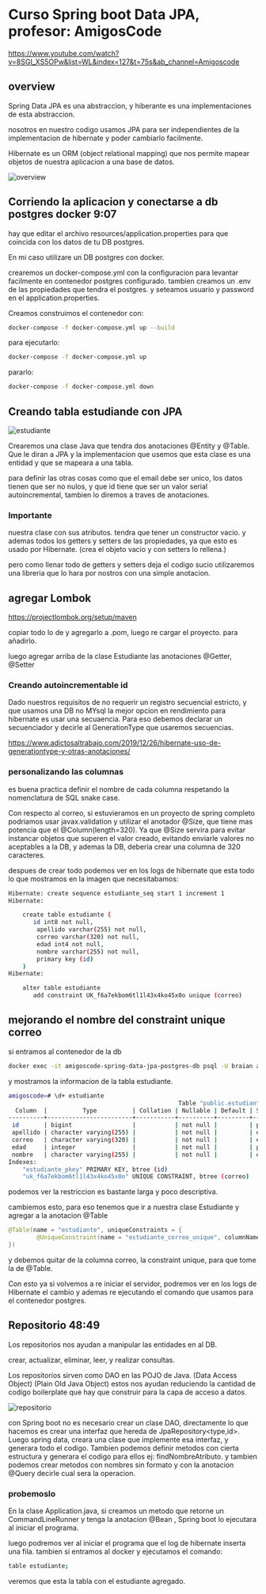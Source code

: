 # Curso Spring boot Data JPA, profesor: AmigosCode

https://www.youtube.com/watch?v=8SGI_XS5OPw&list=WL&index=127&t=75s&ab_channel=Amigoscode

## overview

Spring Data JPA es una abstraccion, y hiberante es una implementaciones de esta abstraccion.

nosotros en nuestro codigo usamos JPA para ser independientes de la implementacion de hibernate y poder cambiarlo facilmente.

Hibernate es un ORM (object relational mapping) que nos permite mapear objetos de nuestra aplicacion a una base de datos.

![overview](/docs/overview.png "overview")

## Corriendo la aplicacion y conectarse a db postgres docker 9:07

hay que editar el archivo resources/application.properties para que coincida con los datos de tu DB postgres.

En mi caso utilizare un DB postgres con docker.

crearemos un docker-compose.yml con la configuracion para levantar facilmente en contenedor postgres configurado.
tambien creamos un .env de las propiedades que tendra el postgres. y seteamos usuario y password en el application.properties.

Creamos construimos el contenedor con:

```bash
docker-compose -f docker-compose.yml up --build
```

para ejecutarlo:

```bash
docker-compose -f docker-compose.yml up
```

pararlo:

```bash
docker-compose -f docker-compose.yml down
```

## Creando tabla estudiande con JPA

![estudiante](/docs/estudiante.png "estudiante")

Crearemos una clase Java que tendra dos anotaciones @Entity y @Table. Que le diran a JPA y la implementacion que usemos que esta clase es una entidad y que se mapeara a una tabla.

para definir las otras cosas como que el email debe ser unico, los datos tienen que ser no nulos, y que id tiene que ser un valor serial autoincremental, tambien lo diremos a traves de anotaciones.

### Importante

nuestra clase con sus atributos.
tendra que tener un constructor vacio.
y ademas todos los getters y setters de las propiedades, ya que esto es usado por Hibernate. (crea el objeto vacio y con setters lo rellena.)

pero como llenar todo de getters y setters deja el codigo sucio utilizaremos una libreria que lo hara por nostros con una simple anotacion.

## agregar Lombok

https://projectlombok.org/setup/maven

copiar todo lo de <dependecy> y agregarlo a .pom, luego re cargar el proyecto. para añadirlo.

luego agregar arriba de la clase Estudiante las anotaciones @Getter, @Setter

### Creando autoincrementable id

Dado nuestros requisitos de no requerir un registro secuencial estricto, y que usamos una DB no MYsql la mejor opcion en rendimiento para hibernate es usar una secuaencia. Para eso debemos declarar un secuenciador y decirle al GenerationType que usaremos secuencias.

https://www.adictosaltrabajo.com/2019/12/26/hibernate-uso-de-generationtype-y-otras-anotaciones/

### personalizando las columnas

es buena practica definir el nombre de cada columna respetando la nomenclatura de SQL snake case.

Con respecto al correo, si estuvieramos en un proyecto de spring completo podriamos usar javax.validation y utilizar el anotador @Size, que tiene mas potencia que el @Column(length=320). Ya que @Size servira para evitar instancar objetos que superen el valor creado, evitando enviarle valores no aceptables a la DB, y ademas la DB, deberia crear una columna de 320 caracteres.

despues de crear todo podemos ver en los logs de hibernate que esta todo lo que mostramos en la imagen que necesitabamos:

```bash
Hibernate: create sequence estudiante_seq start 1 increment 1
Hibernate:

    create table estudiante (
       id int8 not null,
        apellido varchar(255) not null,
        correo varchar(320) not null,
        edad int4 not null,
        nombre varchar(255) not null,
        primary key (id)
    )
Hibernate:

    alter table estudiante
       add constraint UK_f6a7ekbom6tl1l43x4ko45x0o unique (correo)
```


## mejorando el nombre del constraint unique correo

si entramos al contenedor de la db

```bash
docker exec -it amigoscode-spring-data-jpa-postgres-db psql -U braian amigoscode
```

y mostramos la informacion de la tabla estudiante.
```bash
amigoscode=# \d+ estudiante
                                                Table "public.estudiante"
  Column  |          Type          | Collation | Nullable | Default | Storage  | Compression | Stats target | Description
----------+------------------------+-----------+----------+---------+----------+-------------+--------------+-------------
 id       | bigint                 |           | not null |         | plain    |             |              |
 apellido | character varying(255) |           | not null |         | extended |             |              |
 correo   | character varying(320) |           | not null |         | extended |             |              |
 edad     | integer                |           | not null |         | plain    |             |              |
 nombre   | character varying(255) |           | not null |         | extended |             |              |
Indexes:
    "estudiante_pkey" PRIMARY KEY, btree (id)
    "uk_f6a7ekbom6tl1l43x4ko45x0o" UNIQUE CONSTRAINT, btree (correo)
```
podemos ver la restriccion es bastante larga y poco descriptiva.

cambiemos esto, para eso tenemos que ir a nuestra clase Estudiante y agregar a la anotacion @Table 

```java
@Table(name = "estudiante", uniqueConstraints = {
        @UniqueConstraint(name = "estudiante_correo_unique", columnNames = "correo")
})
```
y debemos quitar de la columna correo, la constraint unique, para que tome la de @Table.

Con esto ya si volvemos a re iniciar el servidor, podremos ver en los logs de Hibernate el cambio y ademas re ejecutando el comando que usamos para el contenedor postgres.

## Repositorio 48:49

Los repositorios nos ayudan a manipular las entidades en al DB.

crear, actualizar, eliminar, leer, y realizar consultas.

Los repositorios sirven como DAO en las POJO de Java.
(Data Access Object) (Plain Old Java Object)
estos nos ayudan reduciendo la cantidad de codigo boilerplate que hay que construir para la capa de acceso a datos.

![repositorio](/docs/repositorio.png "repositorio")

con Spring boot no es necesario crear un clase DAO, directamente lo que hacemos es crear una interfaz que hereda de JpaRepository<type,id>. Luego spring data, creara una clase que implemente esa interfaz, y generara todo el codigo. Tambien podemos definir metodos con cierta estructura y generara el codigo para ellos ej: findNombreAtributo. y tambien podemos crear metodos con nombres sin formato y con la anotacion @Query decirle cual sera la operacion.

### probemoslo

En la clase Application.java, si creamos un metodo que retorne un CommandLineRunner y tenga la anotacion @Bean , Spring boot lo ejecutara al iniciar el programa.

luego podremos ver al iniciar el programa que el log de hibernate inserta una fila.
tambien si entramos al docker y ejecutamos el comando:

```bash
table estudiante;
```	
veremos que esta la tabla con el estudiante agregado.